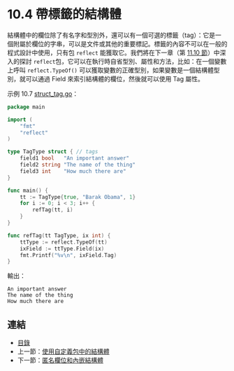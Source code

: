 # 10.4 帶標籤的結構體

結構體中的欄位除了有名字和型別外，還可以有一個可選的標籤（tag）：它是一個附屬於欄位的字串，可以是文件或其他的重要標記。標籤的內容不可以在一般的程式設計中使用，只有包 `reflect` 能獲取它。我們將在下一章（第 [11.10 節](11.10.md)）中深入的探討 `reflect`包，它可以在執行時自省型別、屬性和方法，比如：在一個變數上呼叫 `reflect.TypeOf()` 可以獲取變數的正確型別，如果變數是一個結構體型別，就可以通過 Field 來索引結構體的欄位，然後就可以使用 Tag 屬性。

示例 10.7 [struct_tag.go](examples/chapter_10/struct_tag.go)：

```go
package main

import (
	"fmt"
	"reflect"
)

type TagType struct { // tags
	field1 bool   "An important answer"
	field2 string "The name of the thing"
	field3 int    "How much there are"
}

func main() {
	tt := TagType{true, "Barak Obama", 1}
	for i := 0; i < 3; i++ {
		refTag(tt, i)
	}
}

func refTag(tt TagType, ix int) {
	ttType := reflect.TypeOf(tt)
	ixField := ttType.Field(ix)
	fmt.Printf("%v\n", ixField.Tag)
}
```

輸出：

    An important answer
    The name of the thing
    How much there are

## 連結

- [目錄](directory.md)
- 上一節：[使用自定義包中的結構體](10.3.md)
- 下一節：[匿名欄位和內嵌結構體](10.5.md)